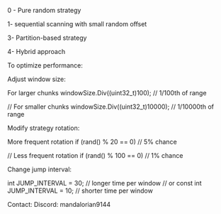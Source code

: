 0 - Pure random strategy

1- sequential scanning with small random offset

3- Partition-based strategy

4- Hybrid approach
 


To optimize performance:

Adjust window size:

For larger chunks
windowSize.Div((uint32_t)100);  // 1/100th of range

// For smaller chunks
windowSize.Div((uint32_t)10000);  // 1/10000th of range

Modify strategy rotation:

More frequent rotation
if (rand() % 20 == 0) // 5% chance

// Less frequent rotation
if (rand() % 100 == 0) // 1% chance

Change jump interval:

int JUMP_INTERVAL = 30; // longer time per window
// or
const int JUMP_INTERVAL = 10; // shorter time per window



Contact:
Discord: mandalorian9144
